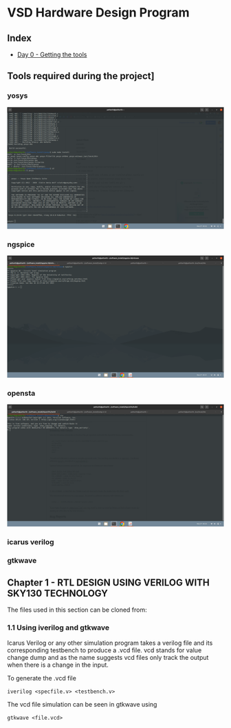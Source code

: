 # VSD Hardware Design Program

## Index
* [Day 0 - Getting the tools](#Day-0---Getting-the-tools)

## Tools required during the project]
### yosys
![spice_test](Resources/yosys.png)
### ngspice
![spice_test](Resources/ngspice.png)
### opensta
![spice_test](Resources/opensta.png)
### icarus verilog

### gtkwave



## Chapter 1 - RTL DESIGN USING VERILOG WITH SKY130 TECHNOLOGY

The files used in this section can be cloned from: 

### 1.1 Using iverilog and gtkwave

Icarus Verilog or any other simulation program takes a verilog file and its corresponding testbench to produce a .vcd file.
vcd stands for value change dump and as the name suggests vcd files only track the output when there is a change in the input.

To generate the .vcd file
```
iverilog <specfile.v> <testbench.v>
```
The vcd file simulation can be seen in gtkwave using
```
gtkwave <file.vcd>
```
